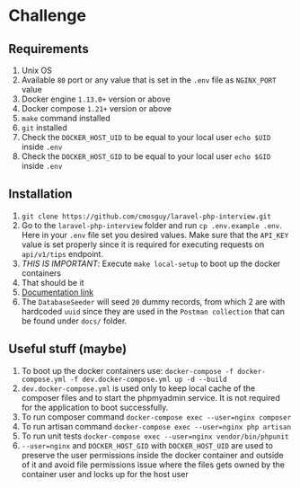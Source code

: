 # Challenge

## Requirements
1. Unix OS
2. Available `80` port or any value that is set in the `.env` file as `NGINX_PORT` value
3. Docker engine `1.13.0+` version or above
4. Docker compose `1.21+` version or above
5. `make` command installed
6. `git` installed
7. Check the `DOCKER_HOST_UID` to be equal to your local user `echo $UID` inside `.env`
8. Check the `DOCKER_HOST_GID` to be equal to your local user `echo $GID` inside `.env`

## Installation
1. `git clone https://github.com/cmosguy/laravel-php-interview.git`
2. Go to the `laravel-php-interview` folder and run `cp .env.example .env`. Here in your `.env` file set you desired values. 
Make sure that the `API_KEY` value is set properly since it is required for executing requests on `api/v1/tips` endpoint.
3. *THIS IS IMPORTANT*: Execute `make local-setup` to boot up the docker containers
4. That should be it
5. [Documentation link](https://documenter.getpostman.com/view/1567891/RzZAjxqw)
6. The `DatabaseSeeder` will seed `20` dummy records, from which 2 are with hardcoded `uuid` since they are used in the 
`Postman collection` that can be found under `docs/` folder.

## Useful stuff (maybe)
1. To boot up the docker containers use: `docker-compose -f docker-compose.yml -f dev.docker-compose.yml up -d --build`
2. `dev.docker-compose.yml` is used only to keep local cache of the composer files and to start the phpmyadmin service.
 It is not required for the application to boot successfully.
3. To run composer command `docker-compose exec --user=nginx composer`
4. To run artisan command `docker-compose exec --user=nginx php artisan`
5. To run unit tests `docker-compose exec --user=nginx vendor/bin/phpunit`
6. `--user=nginx` and `DOCKER_HOST_GID` with `DOCKER_HOST_UID` are used to preserve the user permissions inside the docker container
and outside of it and avoid file permissions issue where the files gets owned by the container user and locks up for the host user
